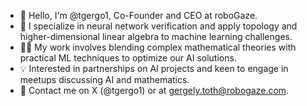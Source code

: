 - 👋 Hello, I'm @tgergo1, Co-Founder and CEO at roboGaze.
- 🧠 I specialize in neural network verification and apply topology and higher-dimensional linear algebra to machine learning challenges.
- 🧑‍💼 My work involves blending complex mathematical theories with practical ML techniques to optimize our AI solutions.
- 💡 Interested in partnerships on AI projects and keen to engage in meetups discussing AI and mathematics.
- 💬 Contact me on X (@tgergo1) or at gergely.toth@robogaze.com.

